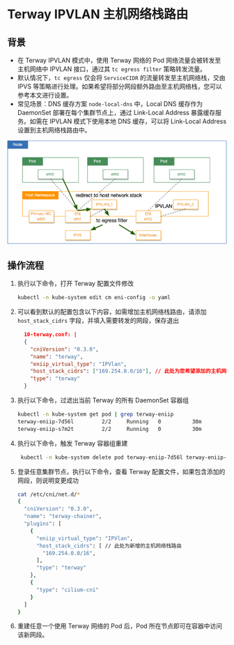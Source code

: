 # Terway IPVLAN 主机网络栈路由

## 背景

- 在 Terway IPVLAN 模式中，使用 Terway 网络的 Pod 网络流量会被转发至主机网络中 IPVLAN 接口，通过其 `tc egress filter` 策略转发流量。
- 默认情况下，`tc egress` 仅会将 `ServiceCIDR` 的流量转发至主机网络栈，交由 IPVS 等策略进行处理。如果希望将部分网段额外路由至主机网络栈，您可以参考本文进行设置。
- 常见场景：DNS 缓存方案 `node-local-dns` 中，Local DNS 缓存作为 DaemonSet 部署在每个集群节点上，通过 Link-Local Address 暴露缓存服务。如需在 IPVLAN 模式下使用本地 DNS 缓存，可以将 Link-Local Address 设置到主机网络栈路由中。

![host_stack_cidrs](images/host_stack_cidrs.png)

## 操作流程
1. 执行以下命令，打开 Terway 配置文件修改
    ```bash
    kubectl -n kube-system edit cm eni-config -o yaml
    ```
1. 可以看到默认的配置包含以下内容，如需增加主机网络栈路由，请添加 `host_stack_cidrs` 字段，并填入需要转发的网段，保存退出

    ```json
      10-terway.conf: |
      {
        "cniVersion": "0.3.0",
        "name": "terway",
        "eniip_virtual_type": "IPVlan",
        "host_stack_cidrs": ["169.254.0.0/16"], // 此处为您希望添加的主机网络栈路由
        "type": "terway"
      }
    ```
3. 执行以下命令，过滤出当前 Terway 的所有 DaemonSet 容器组
    ```bash
    kubectl -n kube-system get pod | grep terway-eniip
    terway-eniip-7d56l         2/2     Running   0          30m
    terway-eniip-s7m2t         2/2     Running   0          30m
    ```
4. 执行以下命令，触发 Terway 容器组重建
   ```bash
    kubectl -n kube-system delete pod terway-eniip-7d56l terway-eniip-s7m2t
   ```
5. 登录任意集群节点，执行以下命令，查看 Terway 配置文件，如果包含添加的网段，则说明变更成功
    ```bash
    cat /etc/cni/net.d/*
    {
      "cniVersion": "0.3.0",
      "name": "terway-chainer",
      "plugins": [
        {
          "eniip_virtual_type": "IPVlan",
          "host_stack_cidrs": [ // 此处为新增的主机网络栈路由
            "169.254.0.0/16",
          ],
          "type": "terway"
        },
        {
          "type": "cilium-cni"
        }
      ]
    }
    ```
6. 重建任意一个使用 Terway 网络的 Pod 后，Pod 所在节点即可在容器中访问该新网段。

